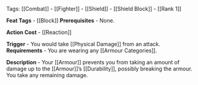 Tags: [[Combat]] - [[Fighter]] - [[Shield]] - [[Shield Block]] - [[Rank 1]]

**Feat Tags** - [[Block]]
**Prerequisites** - None.

**Action Cost** - [[Reaction]] 

**Trigger** - You would take [[Physical Damage]] from an attack.
**Requirements** - You are wearing any [[Armour Categories]].

**Description** - Your [[Armour]] prevents you from taking an amount of damage up to the [[Armour]]’s [[Durability]], possibly breaking the armour. You take any remaining damage.